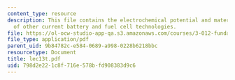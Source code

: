```yaml
---
content_type: resource
description: This file contains the electrochemical potential and materials design
  of other current battery and fuel cell technologies.
file: https://ol-ocw-studio-app-qa.s3.amazonaws.com/courses/3-012-fundamentals-of-materials-science-fall-2005/798d2e221c8f716e578bfd908383d9c6_lec13t.pdf
file_type: application/pdf
parent_uid: 9b84782c-e584-0689-a998-0228b6218bbc
resourcetype: Document
title: lec13t.pdf
uid: 798d2e22-1c8f-716e-578b-fd908383d9c6
---
```

